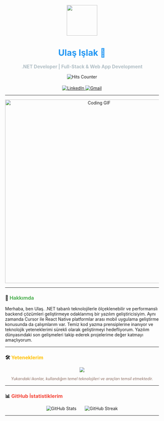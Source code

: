 <div align="center">
  <img src="https://media.giphy.com/media/M9gbBd9nbDrOTu1Mqx/giphy.gif" width="100"/> <h1 style="color:#2196F3;">Ulaş Işlak 👋</h1> <p style="font-size:1.1em; color:#B0BEC5;"><b>.NET Developer | Full-Stack & Web App Development</b></p>
  
  <img src="https://hits.seeyoufarm.com/api/count/incr/badge.svg?url=https%3A%2F%2Fgithub.com%2Fulasislak&count_bg=%232196F3&title_bg=%23555555&icon=&icon_color=%23E7E7E7&title=Ziyaretçi&edge_flat=true" alt="Hits Counter"/>
  
  <p style="margin-top: 20px;">
    <a href="https://www.linkedin.com/in/ulasislak/" target="_blank">
      <img src="https://img.shields.io/badge/LinkedIn-0A66C2?style=for-the-badge&logo=linkedin&logoColor=white" alt="LinkedIn"/>
    </a>
    <a href="mailto:ulasislak06@gmail.com">
      <img src="https://img.shields.io/badge/Gmail-EA4335?style=for-the-badge&logo=gmail&logoColor=white" alt="Gmail"/>
    </a>
  </p>
</div>

---

<p align="center">
  <img src="https://user-images.githubusercontent.com/74038190/212623321-c4d6235b-1721-4f11-9a70-766a5cf8a994.gif" width="600" alt="Coding GIF"/> </p>

---

### 📄 <span style="color:#4CAF50;">Hakkımda</span>
Merhaba, ben Ulaş. .NET tabanlı teknolojilerle ölçeklenebilir ve performanslı backend çözümleri geliştirmeye odaklanmış bir yazılım geliştiricisiyim. Aynı zamanda Cursor ile React Native platformlar arası mobil uygulama geliştirme konusunda da çalışmlarım var. Temiz kod yazma prensiplerine inanıyor ve teknolojik yeteneklerimi sürekli olarak geliştirmeyi hedefliyorum. Yazılım dünyasındaki son gelişmeleri takip ederek projelerime değer katmayı amaçlıyorum.

---

### 🛠️ <span style="color:#FFC107;">Yeteneklerim</span>
<p align="center">
  <img src="https://skillicons.dev/icons?i=cs,dotnet,html,css,js,typescript,react,expo,docker,mssql,postgresql,visualstudio,git,github,vscode,azure,aws" />
</p>
<p align="center" style="font-size:0.9em; color:#8D6E63;">
  <i>Yukarıdaki ikonlar, kullandığım temel teknolojileri ve araçları temsil etmektedir.</i>
</p>

---

### 📊 <span style="color:#F44336;">GitHub İstatistiklerim</span>

<p align="center">
  <img src="https://github-readme-stats.vercel.app/api?username=ulasislak&show_icons=true&theme=dark&hide_border=false&title_color=00BFFF&icon_color=00BFFF&text_color=FFFFFF&bg_color=000000" alt="GitHub Stats"/>
  &nbsp; &nbsp; &nbsp;
  <img src="https://github-readme-streak-stats.herokuapp.com/?user=ulasislak&theme=dark&hide_border=false&fire=FF4500&ring=FF4500&currStreakNum=FFFFFF&sideNums=FFFFFF&sideLabels=C0C0C0&currStreakLabel=C0C0C0&background=000000" alt="GitHub Streak"/>
</p>

---
